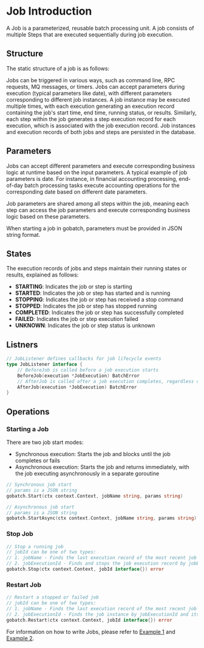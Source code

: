 # Job Introduction

A Job is a parameterized, reusable batch processing unit. A job consists of multiple Steps that are executed sequentially during job execution.

## Structure

The static structure of a job is as follows:
[](images/job_struct.png)

Jobs can be triggered in various ways, such as command line, RPC requests, MQ messages, or timers. Jobs can accept parameters during execution (typical parameters like date), with different parameters corresponding to different job instances. A job instance may be executed multiple times, with each execution generating an execution record containing the job's start time, end time, running status, or results. Similarly, each step within the job generates a step execution record for each execution, which is associated with the job execution record.
Job instances and execution records of both jobs and steps are persisted in the database.
[](images/job_model.png)

## Parameters

Jobs can accept different parameters and execute corresponding business logic at runtime based on the input parameters. A typical example of job parameters is date. For instance, in financial accounting processing, end-of-day batch processing tasks execute accounting operations for the corresponding date based on different date parameters.

Job parameters are shared among all steps within the job, meaning each step can access the job parameters and execute corresponding business logic based on these parameters.

When starting a job in gobatch, parameters must be provided in JSON string format.

## States

The execution records of jobs and steps maintain their running states or results, explained as follows:

- **STARTING**: Indicates the job or step is starting
- **STARTED**: Indicates the job or step has started and is running
- **STOPPING**: Indicates the job or step has received a stop command
- **STOPPED**: Indicates the job or step has stopped running
- **COMPLETED**: Indicates the job or step has successfully completed
- **FAILED**: Indicates the job or step execution failed
- **UNKNOWN**: Indicates the job or step status is unknown

## Listners

```go
// JobListener defines callbacks for job lifecycle events
type JobListener interface {
	// BeforeJob is called before a job execution starts
	BeforeJob(execution *JobExecution) BatchError
	// AfterJob is called after a job execution completes, regardless of success or failure
	AfterJob(execution *JobExecution) BatchError
}
```

## Operations

### Starting a Job

There are two job start modes:
- Synchronous execution: Starts the job and blocks until the job completes or fails
- Asynchronous execution: Starts the job and returns immediately, with the job executing asynchronously in a separate goroutine

```go
// Synchronous job start
// params is a JSON string
gobatch.Start(ctx context.Context, jobName string, params string)

// Asynchronous job start
// params is a JSON string
gobatch.StartAsync(ctx context.Context, jobName string, params string)
```

### Stop Job

```go
// Stop a running job
// jobId can be one of two types:
// 1. jobName - Finds the last execution record of the most recent job instance by jobName, stops if status is STARTING or STARTED
// 2. jobExecutionId - Finds and stops the job execution record by jobExecutionId, no error if already stopped
gobatch.Stop(ctx context.Context, jobId interface{}) error
```

### Restart Job

```go
// Restart a stopped or failed job
// jobId can be one of two types:
// 1. jobName - Finds the last execution record of the most recent job instance by jobName, restarts if status is STOPPED or FAILED
// 2. jobExecutionId - Finds the job instance by jobExecutionId and its last execution record, restarts if status is STOPPED or FAILED
gobatch.Restart(ctx context.Context, jobId interface{}) error
```

For information on how to write Jobs, please refer to [Example 1](usage_examples.md) and [Example 2](file_examples.md).